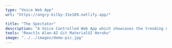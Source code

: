 ```yaml
---
type: "Voice Web App"
url: "https://angry-kilby-31e189.netlify.app/"

title: "The Spectator"
description: "A Voice Controlled Web App which showcases the trending news. The application takes voice commands and returns news based on the query."
tools: "ReactJs Alan-AI Git MaterialUI Heroku"
image: "../../images/demo-pic.jpg"
---
```


